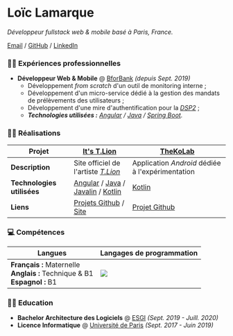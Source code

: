 # Loïc Lamarque

_Développeur fullstack web & mobile basé à Paris, France._

[Email] / [GitHub] / [LinkedIn]

### 👨‍💼 Expériences professionnelles

- **Développeur Web & Mobile** @ [BforBank] _(depuis Sept. 2019)_
  - Développement _from scratch_ d'un outil de monitoring interne ;
  - Développement d'un micro-service dédié à la gestion des mandats de prélèvements des utilisateurs ;
  - Développement d'une mire d'authentification pour la _[DSP2]_ ;
  - _**Technologies utilisées :** [Angular] / [Java] / [Spring Boot][spring-boot]._

### 👨‍💻 Réalisations

| Projet                     | [It's T.Lion][itstlion]                              | [TheKoLab]                                       |
| -------------------------- | ---------------------------------------------------- | ------------------------------------------------ |
| **Description**            | Site officiel de l'artiste _[T.Lion][tlion]_         | Application _Android_ dédiée à l'expérimentation |
| **Technologies utilisées** | [Angular] / [Java] / [Javalin] / [Kotlin]            | [Kotlin]                                         |
| **Liens**                  | [Projets Github][itstlion-github] / [Site][itstlion] | [Projet Github][thekolab]                        |

### 💻 Compétences

| Langues                                                                            | Langages de programmation                                                                                                           |
| ---------------------------------------------------------------------------------- | ----------------------------------------------------------------------------------------------------------------------------------- |
| **Français :** Maternelle <br> **Anglais :** Technique & B1 <br> **Espagnol :** B1 | <img src="https://github-readme-stats.vercel.app/api/top-langs/?username=LVMVRQUXL&langs_count=4&layout=compact&hide_title=true" /> |

### 👨‍🎓 Education

- **Bachelor Architecture des Logiciels** @ [ESGI][esgi] _(Sept. 2019 - Juill. 2020)_
- **Licence Informatique** @ [Université de Paris][université-de-paris] _(Sept. 2017 - Juin 2019)_

<!-- SHARED LINKS -->

[angular]: https://angular.io
[bforbank]: https://www.bforbank.com
[dsp2]: https://fr.wikipedia.org/wiki/Directive_sur_les_services_de_paiement
[email]: mailto:loiclamarque777@gmail.com
[esgi]: https://www.esgi.fr
[github]: https://github.com/LVMVRQUXL
[itstlion]: https://www.itstlion.com
[itstlion-github]: https://github.com/itstlion
[java]: https://www.java.com
[javalin]: https://javalin.io
[kotlin]: https://kotlinlang.org
[linkedin]: https://fr.linkedin.com/in/lamarque-loic
[spring-boot]: https://spring.io/projects/spring-boot
[thekolab]: https://github.com/TheXtremeLabs/TheKoLab
[tlion]: https://www.instagram.com/itst.lion
[université-de-paris]: https://u-paris.fr

